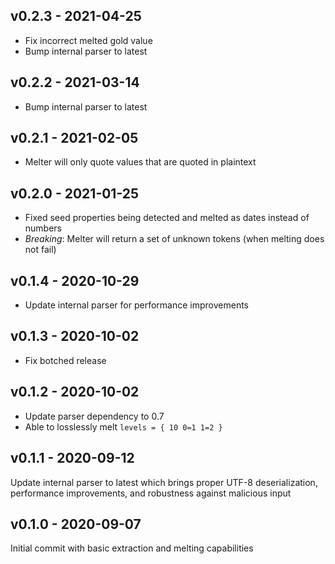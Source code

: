 ## v0.2.3 - 2021-04-25

- Fix incorrect melted gold value
- Bump internal parser to latest

## v0.2.2 - 2021-03-14

- Bump internal parser to latest

## v0.2.1 - 2021-02-05

- Melter will only quote values that are quoted in plaintext

## v0.2.0 - 2021-01-25

* Fixed seed properties being detected and melted as dates instead of numbers
* *Breaking*: Melter will return a set of unknown tokens (when melting does not fail)

## v0.1.4 - 2020-10-29

* Update internal parser for performance improvements

## v0.1.3 - 2020-10-02

* Fix botched release

## v0.1.2 - 2020-10-02

* Update parser dependency to 0.7
* Able to losslessly melt `levels = { 10 0=1 1=2 }`

## v0.1.1 - 2020-09-12

Update internal parser to latest which brings proper UTF-8 deserialization, performance improvements, and robustness against malicious input

## v0.1.0 - 2020-09-07

Initial commit with basic extraction and melting capabilities
